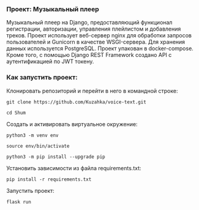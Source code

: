 ### Проект: Музыкальный плеер

Музыкальный плеер на Django, предоставляющий функционал регистрации,
авторизации, управления плейлистом и добавления треков. Проект
использует веб-сервер nginx для обработки запросов пользователей
и Gunicorn в качестве WSGI-сервера. Для хранения данных используется 
PostgreSQL. Проект упакован в docker-compose. Кроме того, с помощью
Django REST Framework создано API с аутентификацией по JWT токену.



### Как запустить проект:

Клонировать репозиторий и перейти в него в командной строке:

```
git clone https://github.com/Kuzahka/voice-text.git
```

```
cd Shum
```

Cоздать и активировать виртуальное окружение:

```
python3 -m venv env
```

```
source env/bin/activate
```

```
python3 -m pip install --upgrade pip
```

Установить зависимости из файла requirements.txt:

```
pip install -r requirements.txt
```



Запустить проект:

```
flask run
```
